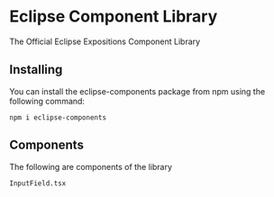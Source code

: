 # Eclipse Component Library

The Official Eclipse Expositions Component Library

## Installing

You can install the eclipse-components package from npm using the following command:

```
npm i eclipse-components
```

## Components

The following are components of the library

```
InputField.tsx
```
